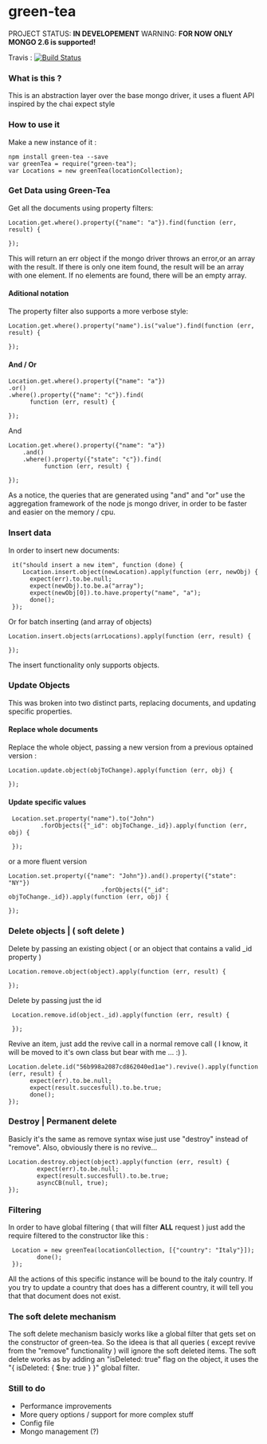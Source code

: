 # green-tea 
PROJECT STATUS: __IN DEVELOPEMENT__
WARNING: __FOR NOW ONLY MONGO 2.6 is supported!__

Travis : [![Build Status](https://travis-ci.org/laur3d/green-tea.svg?branch=master)](https://travis-ci.org/laur3d/green-tea)
### What is this ? 

This is an abstraction layer over the base mongo driver, it uses a fluent API inspired by the 
chai expect style 



### How to use it 

Make a new instance of it : 

    npm install green-tea --save 
    var greenTea = require("green-tea");    
    var Locations = new greenTea(locationCollection);
    
### Get Data using Green-Tea

Get all the documents using property filters:


    Location.get.where().property({"name": "a"}).find(function (err, result) {
          
    });


This will return an err object if the mongo driver throws an  error,or an array with the 
result. If there is only one item found, the result will be an array with one element. 
If no elements are found, there will be an empty array.

#### Aditional notation

The property filter also supports a more verbose style: 

    Location.get.where().property("name").is("value").find(function (err, result) {
        
    });

#### And / Or 

    Location.get.where().property({"name": "a"})
    .or()
    .where().property({"name": "c"}).find(
          function (err, result) {
    
    });

 And 

    Location.get.where().property({"name": "a"})
        .and()
        .where().property({"state": "c"}).find(
              function (err, result) {
        
    });

As a notice, the queries that are generated using "and" and "or" use the aggregation 
framework of the node js mongo driver, in order to be faster and easier on the memory / cpu.

### Insert data 

In order to insert new documents:

     it("should insert a new item", function (done) {
        Location.insert.object(newLocation).apply(function (err, newObj) {
          expect(err).to.be.null;
          expect(newObj).to.be.a("array");
          expect(newObj[0]).to.have.property("name", "a");
          done();
     });

Or for batch inserting (and array of objects)

    Location.insert.objects(arrLocations).apply(function (err, result) {

    });

The insert functionality only supports objects. 

### Update Objects

This was broken into two distinct parts, replacing documents, and updating specific 
properties.

#### Replace whole documents
Replace the whole object, passing a new version from a previous optained version :

    Location.update.object(objToChange).apply(function (err, obj) {
   
    });


#### Update specific values

     Location.set.property("name").to("John")
             .forObjects({"_id": objToChange._id}).apply(function (err, obj) {
                          
     });

or a more fluent version

    Location.set.property({"name": "John"}).and().property({"state": "NY"})
                              .forObjects({"_id": objToChange._id}).apply(function (err, obj) {
    
    });


### Delete objects | ( soft delete )

Delete by passing an existing object ( or an object that contains a valid _id property )

    Location.remove.object(object).apply(function (err, result) {
    
    });

Delete by passing just the id 

     Location.remove.id(object._id).apply(function (err, result) {
     
     });

Revive an item, just add the revive call in a normal remove call ( I know, it will be moved to it's own class but
 bear with me ... :) ).

    Location.delete.id("56b998a2087cd862040ed1ae").revive().apply(function (err, result) {
          expect(err).to.be.null;
          expect(result.succesfull).to.be.true;
          done();
    });

### Destroy | Permanent delete 

Basicly it's the same as remove syntax wise just use "destroy" instead of "remove". Also, obviously there is no revive... 

    Location.destroy.object(object).apply(function (err, result) {
            expect(err).to.be.null;
            expect(result.succesfull).to.be.true;
            asyncCB(null, true);
    });

### Filtering

In order to have global filtering ( that will filter __ALL__ request ) just add the
 require filtered to the constructor like this : 
 
     Location = new greenTea(locationCollection, [{"country": "Italy"}]);
            done();
     });

All the actions of this specific instance will be bound to the italy country. 
If you try to update a country that does has a different country, it will tell you that
that document does not exist.

### The soft delete mechanism

The soft delete mechanism basicly works like a global filter that gets set on the constructor of green-tea. 
So the ideea is that all queries ( except revive from the "remove" functionality ) will ignore the soft deleted items.
The soft delete works as by adding an "isDeleted: true" flag on the object, it uses the "{ isDeleted: { $ne: true } }" 
global filter.

### Still to do 


* Performance improvements
* More query options / support for more complex stuff
* Config file
* Mongo management (?) 

